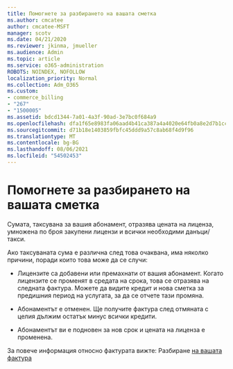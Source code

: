 ```yaml
---
title: Помогнете за разбирането на вашата сметка
ms.author: cmcatee
author: cmcatee-MSFT
manager: scotv
ms.date: 04/21/2020
ms.reviewer: jkinma, jmueller
ms.audience: Admin
ms.topic: article
ms.service: o365-administration
ROBOTS: NOINDEX, NOFOLLOW
localization_priority: Normal
ms.collection: Adm_O365
ms.custom:
- commerce_billing
- "267"
- "1500005"
ms.assetid: bdcd1344-7a01-4a3f-90ad-3e7bc0f684a9
ms.openlocfilehash: dfa1f65e8983fa06aad4b41ca387a4a4020e64fb0a8e2d7b1cce54e1ba4d07e8
ms.sourcegitcommit: d71b18e1403859fbfc45ddd9a57c8ab68f4d9f96
ms.translationtype: MT
ms.contentlocale: bg-BG
ms.lasthandoff: 08/06/2021
ms.locfileid: "54502453"
---
```

# <a name="help-understanding-your-bill"></a>Помогнете за разбирането на вашата сметка

Сумата, таксувана за вашия абонамент, отразява цената на лиценза, умножена по броя закупени лицензи и всички необходими данъци/такси.
  
Ако таксуваната сума е различна след това очаквана, има няколко причини, поради които това може да се случи:
  
- Лицензите са добавени или премахнати от вашия абонамент. Когато лицензите се променят в средата на срока, това се отразява на следната фактура. Можете да видите кредит и нова сметка за предишния период на услугата, за да се отчете тази промяна.

- Абонаментът е отменен. Ще получите фактура след отмяната с целия дължим остатък минус всички кредити.

- Абонаментът ви е подновен за нов срок и цената на лиценза е променена.

За повече информация относно фактурата вижте: Разбиране [на вашата фактура](/microsoft-365/commerce/billing-and-payments/understand-your-invoice2)